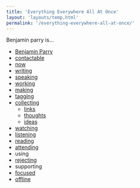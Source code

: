 ```yaml
---
title: 'Everything Everywhere All At Once'
layout: 'layouts/temp.html'
permalink: '/everything-everywhere-all-at-once/'
---
```


Benjamin parry is…

- [Benjamin Parry](/benjamin-parry/)
- [contactable](/contactable/)
- [now](/now/)
- [writing](/writing/)
- [speaking](/speaking/)
- [working](/working/)
- [making](/making/)
- [tagging](/tagging/)
- [collecting](/collecting/)
  - [links](/collecting/links/)
  - [thoughts](/collecting/thoughts/)
  - [ideas](/collecting/ideas/)
- [watching](/watching/)
- [listening](/listening/)
- [reading](/reading/)
- [attending](/attending/)
- using
- [rejecting](/rejecting/)
- supporting
- [focused](/focused/)
- [offline](/offline/)